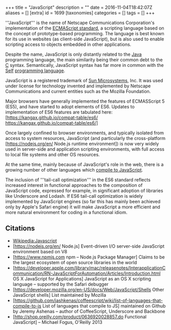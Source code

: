 +++
title = "JavaScript"
description = ""
date = 2016-11-04T18:42:07Z
aliases = []
[extra]
id = 1699
[taxonomies]
categories = []
tags = []
+++

'''JavaScript''' is the name of Netscape Communications Corporation's implementation of the [ECMAScript standard](https://rosettacode.org/wiki/ECMAScript_standard), a scripting language based on the concept of prototype-based programming.
The language is best known for its use in websites (as client-side JavaScript), but is also used to enable scripting access to objects embedded in other applications.

Despite the name, JavaScript is only distantly related to the [Java](https://rosettacode.org/wiki/Java) programming language, the main similarity being their common debt to the [C](https://rosettacode.org/wiki/C) syntax.
Semantically, JavaScript syntax has far more in common with the [Self](https://rosettacode.org/wiki/Self) [programming language](https://rosettacode.org/wiki/programming_language).

JavaScript is a registered trademark of [Sun Microsystems](https://rosettacode.org/wiki/Sun_Microsystems), Inc.
It was used under license for technology invented and implemented by Netscape Communications and current entities such as the Mozilla Foundation.

Major browsers have generally implemented the features of ECMASScript 5 (ES5), and have started to adopt elements of ES6.
Updates to implementation of ES6 features are tabulated here: [https://kangax.github.io/compat-table/es6/ https://kangax.github.io/compat-table/es6/]

Once largely confined to browser environments, and typically isolated from access to system resources, JavaScript (and particularly the cross-platform [https://nodejs.org/en/ Node.js runtime environment]) is now very widely used in server-side and application scripting environments, with full access to local file systems and other OS resources.

At the same time, mainly because of JavaScript's role in the web, there is a growing number of other languages which
[compile to JavaScript](https://github.com/jashkenas/coffeescript/wiki/list-of-languages-that-compile-to-js).

The inclusion of '''tail-call optimization''' in the ES6 standard reflects increased interest in functional approaches to the composition of JavaScript code, expressed for example, in significant adoption of libraries like Underscore and Lodash.
If ES6 tail-call optimization is widely implemented by JavaScript engines (so far this has mainly been achieved only by Apple's Safari engine) it will make JavaScript a more efficient and more natural environment for coding in a functional idiom.


## Citations

* [Wikipedia:Javascript](https://en.wikipedia.org/wiki/Javascript)
* [https://nodejs.org/en/ Node.js] Event-driven I/O server-side JavaScript environment based on V8
* [https://www.npmjs.com npm – Node.js Package Manager] Claims to be the largest ecosystem of open source libraries in the world
* [https://developer.apple.com/library/mac/releasenotes/InterapplicationCommunication/RN-JavaScriptForAutomation/Articles/Introduction.html OS X JavaScript for Applications] JavaScript as an OS X scripting language – supported by the Safari debugger
* [https://developer.mozilla.org/en-US/docs/Web/JavaScript/Shells Other JavaScript shells] List maintained by Mozilla
* [https://github.com/jashkenas/coffeescript/wiki/list-of-languages-that-compile-to-js List of languages that compile to JS] maintained on Github by Jeremy Ashenas – author of CoffeeScript, Underscore and Backbone
* [http://shop.oreilly.com/product/0636920028857.do Functional JavaScript] – Michael Fogus, O'Reilly 2013
